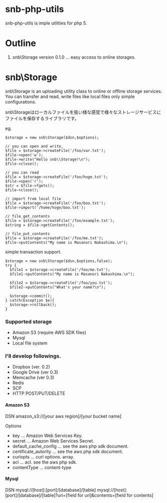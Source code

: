 snb-php-utils
=============

snb-php-utils is imple utilities for php 5.  

# Outline

1. snb\\Storage version 0.1.0 ... easy access to online storages.

# snb\\Storage

snb\\Storage is an uploading utility class to online or offline storage services.
You can transfer and read, write files like local files only simple configurations.

snb\\Storageはローカルファイルを扱い様な感覚で様々なストレージサービスにファイルを保存するライブラリです。

eg.

    $storage = new snb\Storage($dsn,$options);
    
    // you can open and write,
    $file = $storage->createFile('/foo/var.txt');
    $file->open('w');
    $file->write("Hello snb\\Storage!\n");
    $file->close();
     
    // you can read
    $file = $storage->createFile('/foo/hoge.txt');
    $file->open('r');
    $str = $file->fgets();
    $file->close();
    
    // import from local file
    $file = $storage->createFile('/foo/boo.txt');
    $file->import('/home/hoge/boo.txt');
    
    // file_get_contents
    $file = $storage->createFile('/foo/example.txt');
    $string = $file->getContents();
    
    // file_put_contents
    $file = $storage->createFile('/foo/me.txt');
    $file->putContents("My name is Masanori Nakashima.\n");

simple transaction support.

    $storage = new snb\Storage($dsn,$options,false);
    try {
      $file1 = $storage->createFile('/foo/me.txt');
      $file1->putContents("My name is Masanori Nakashima.\n");

      $file2 = $storage->createFile('/foo/you.txt');
      $file2->putContents("What's your name?\n");

      $storage->commit();
    } catch(Exception $e){
      $storage->rollback();
    }
    

### Supported storage

* Amazon S3 (require AWS SDK files)
* Mysql
* Local file system

### I'll develop followings.

* Dropbox (ver. 0.2)
* Google Drive (ver 0.3)
* Memcache (ver 0.3)
* Redis
* SCP
* HTTP POST/PUT/DELETE

#### Amazon S3

DSN
    amazon_s3://[your aws region]/[your bucket name]

Options

* key    ... Amazon Web Services Key.
* secret ... Amazon Web Services Secret.
* default_cache_config ... see the aws php sdk document.
* certificate_autority ... see the aws php sdk document.
* curlopts ... curl options. array.
* acl      ... acl. see the aws php sdk.
* contentType ... content-type


#### Mysql

DSN
    mysql://[host]:[port]/[database]/[table]
    mysql://[host]:[port]/[database]/[table]?uri=[field for uri]&contents=[field for contents]



